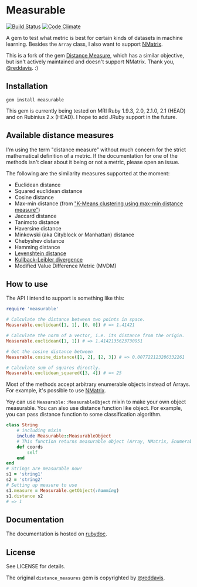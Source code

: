 # Measurable

[![Build Status](https://travis-ci.org/agarie/measurable.svg?branch=master)](https://travis-ci.org/agarie/measurable)
[![Code Climate](https://codeclimate.com/github/agarie/measurable.png)](https://codeclimate.com/github/agarie/measurable)

A gem to test what metric is best for certain kinds of datasets in machine
learning. Besides the `Array` class, I also want to support
[NMatrix](http://github.com/sciruby/nmatrix).

This is a fork of the gem [Distance Measure](https://github.com/reddavis/Distance-Measures),
which has a similar objective, but isn't actively maintained and doesn't support
NMatrix. Thank you, [@reddavis][reddavis]. :)

## Installation

`gem install measurable`

This gem is currently being tested on MRI Ruby 1.9.3, 2.0, 2.1.0, 2.1 (HEAD) and on Rubinius 2.x (HEAD). I hope to add JRuby support in the future.

## Available distance measures

I'm using the term "distance measure" without much concern for the strict
mathematical definition of a metric. If the documentation for one of the
methods isn't clear about it being or not a metric, please open an issue.

The following are the similarity measures supported at the moment:

- Euclidean distance
- Squared euclidean distance
- Cosine distance
- Max-min distance (from ["K-Means clustering using max-min distance measure"][maxmin])
- Jaccard distance
- Tanimoto distance
- Haversine distance
- Minkowski (aka Cityblock or Manhattan) distance
- Chebyshev distance
- Hamming distance
- [Levenshtein distance](http://en.wikipedia.org/wiki/Levenshtein_distance)
- [Kullback-Leibler divergence](http://en.wikipedia.org/wiki/Kullback%E2%80%93Leibler_divergence)
- Modified Value Difference Metric (MVDM)

## How to use

The API I intend to support is something like this:

```ruby
require 'measurable'

# Calculate the distance between two points in space.
Measurable.euclidean([1, 1], [0, 0]) # => 1.41421

# Calculate the norm of a vector, i.e. its distance from the origin.
Measurable.euclidean([1, 1]) # => 1.4142135623730951

# Get the cosine distance between
Measurable.cosine_distance([1, 2], [2, 3]) # => 0.007722123286332261

# Calculate sum of squares directly.
Measurable.euclidean_squared([3, 4]) # => 25
```

Most of the methods accept arbitrary enumerable objects instead of Arrays. For example, it's possible to use [NMatrix](https://github.com/sciruby/nmatrix).

Yoy can use `Measurable::MeasurableObject` mixin to make your own object measurable.
You can also use distance function like object. For example, you can pass distance function to some classification algorithm.

```ruby
class String
	# including mixin
	include Measurable::MeasurableObject
	# This function returns measurable object (Array, NMatrix, Enumerable, e.t.c)
	def coords
		self
	end
end
# Strings are measurable now!
s1 = 'string1'
s2 = 'string2'
# Setting up measure to use
s1.measure = Measurable.getObject(:hamming)
s1.distance s2
# => 1
```

## Documentation

The documentation is hosted on [rubydoc](http://www.rubydoc.info/github/agarie/measurable).

## License

See LICENSE for details.

The original `distance_measures` gem is copyrighted by [@reddavis][reddavis].

[maxmin]: http://ieeexplore.ieee.org/stamp/stamp.jsp?arnumber=05156398
[reddavis]: (https://github.com/reddavis)
